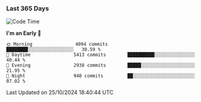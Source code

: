 ### Last 365 Days
<!--START_SECTION:waka-->
![Code Time](http://img.shields.io/badge/Code%20Time-694%20hrs%2050%20mins-blue)

**I'm an Early 🐤** 

```text
🌞 Morning                4094 commits        ████████░░░░░░░░░░░░░░░░░   30.59 % 
🌆 Daytime                5413 commits        ██████████░░░░░░░░░░░░░░░   40.44 % 
🌃 Evening                2938 commits        █████░░░░░░░░░░░░░░░░░░░░   21.95 % 
🌙 Night                  940 commits         ██░░░░░░░░░░░░░░░░░░░░░░░   07.02 % 
```



 Last Updated on 25/10/2024 18:40:44 UTC
<!--END_SECTION:waka-->

<!--
**BrianCurliss/BrianCurliss** is a ✨ _special_ ✨ repository because its `README.md` (this file) appears on your GitHub profile.

Here are some ideas to get you started:

- 🔭 I’m currently working on ...
- 🌱 I’m currently learning ...
- 👯 I’m looking to collaborate on ...
- 🤔 I’m looking for help with ...
- 💬 Ask me about ...
- 📫 How to reach me: ...
- 😄 Pronouns: ...
- ⚡ Fun fact: ...
-->
